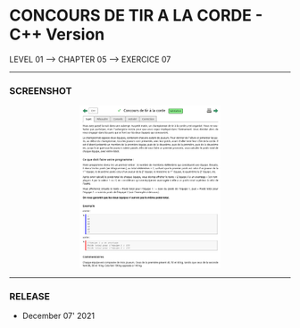 # CONCOURS DE TIR A LA CORDE - C++ Version
LEVEL 01 --> CHAPTER 05 --> EXERCICE 07

---
### **SCREENSHOT**

<div align="center">
    <img
        src="https://github.com/Ayckinn/CPP/blob/main/FRANCE_IOI/LEVEL_01/Chapter_05/07_concours_tir_corde/todo.png"
        alt="DEMO"
        style="width:50%">
</div>

---
### **RELEASE**

- December 07' 2021
